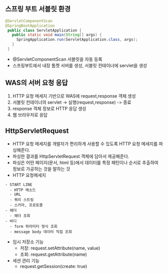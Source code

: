 ## 스프링 부트 서블릿 환경 
```java
@ServletComponentScan
@SpringBootApplication
 public class ServletApplication {
   public static void main(String[] args) {
     SpringApplication.run(ServletApplication.class, args);
   }
 }
```
 - @ServletComponentScan 서블릿을 자동 등록
 - 스프링부트에서 내장 톰켓 서버를 생성, 서블릿 컨테이너에 servlet을 생성


## WAS의 서버 요청 응답
1. HTTP 요청 메세지 기반으로 WAS에 request,response 객체 생성
2. 서블릿 컨테이너의 servlet -> 실행(request,response) -> 종료
3. response 객체 정보로 HTTP 응답 생성
4. 웹 브라우저로 응답


## HttpServletRequest 
  - HTTP 요청 메세지를 개발자가 편리하게 사용할 수 있도록 HTTP 요청 메세지를 파싱해준다.
  - 파싱한 결과를 HttpServletRequest 객체에 담아서 제공해준다.
  - 파싱은 어떤 페이지(문서, html 등)에서 데이터를 특정 패턴이나 순서로 추출하여 정보로 가공하는 것을 말하는 것
  - HTTP 요청메세지
```
- START LINE
  - HTTP 메소드
  - URL
  - 쿼리 스트링
  - 스키마, 프로토콜
- 헤더
  - 헤더 조회
- 바디
  - form 파라미터 형식 조회
  - message body 데이터 직접 조회
```
  - 임시 저장소 기능
    - 저장: request.setAttribute(name, value)
    - 조회: request.getAttribute(name)
  - 세션 관리 기능
    - request.getSession(create: true)
